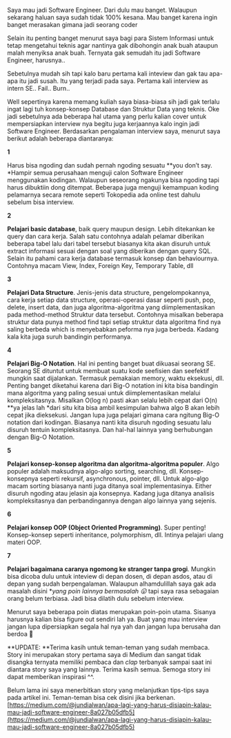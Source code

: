 Saya mau jadi Software Engineer. Dari dulu mau banget. Walaupun sekarang haluan saya sudah tidak 100% kesana. Mau banget karena ingin banget merasakan gimana jadi seorang coder

Selain itu penting banget menurut saya bagi para Sistem Informasi untuk tetap mengetahui teknis agar nantinya gak dibohongin anak buah ataupun malah menyiksa anak buah. Ternyata gak semudah itu jadi Software Engineer, harusnya..

Sebetulnya mudah sih tapi kalo baru pertama kali inteview dan gak tau apa-apa itu jadi susah. Itu yang terjadi pada saya. Pertama kali interview as intern SE.. Fail.. Burn..

Well sepertinya karena memang kuliah saya biasa-biasa sih jadi gak terlalu ingat lagi tuh konsep-konsep Database dan Struktur Data yang teknis. Oke jadi sebetulnya ada beberapa hal utama yang perlu kalian cover untuk mempersiapkan interview nya begitu juga kerjaannya kalo ingin jadi Software Engineer. Berdasarkan pengalaman interview saya, menurut saya berikut adalah beberapa diantaranya:

**1**

Harus bisa ngoding dan sudah pernah ngoding sesuatu **you don’t say. *Hampir semua perusahaan menguji calon Software Engineer menggunakan kodingan. Walaupun seseorang ngakunya bisa ngoding tapi harus dibuktiin dong ditempat. Beberapa juga menguji kemampuan koding pelamarnya secara remote seperti Tokopedia ada online test dahulu sebelum bisa interview.

**2**

**Pelajari basic database**, baik query maupun design. Lebih ditekankan ke query dan cara kerja. Salah satu contohnya adalah pelamar diberikan beberapa tabel lalu dari tabel tersebut biasanya kita akan disuruh untuk extract informasi sesuai dengan soal yang diberikan dengan query SQL. Selain itu pahami cara kerja database termasuk konsep dan behaviournya. Contohnya macam View, Index, Foreign Key, Temporary Table, dll

**3**

**Pelajari Data Structure**. Jenis-jenis data structure, pengelompokannya, cara kerja setiap data structure, operasi-operasi dasar seperti push, pop, delete, insert data, dan juga algoritma-algoritma yang diimplementasikan pada method-method Struktur data tersebut. Contohnya misalkan beberapa struktur data punya method find tapi setiap struktur data algoritma find nya saling berbeda which is menyebabkan peforma nya juga berbeda. Kadang kala kita juga suruh bandingin performanya.

**4**

**Pelajari Big-O Notation**. Hal ini penting banget buat dikuasai seorang SE. Seorang SE dituntut untuk membuat suatu kode seefisien dan seefektif mungkin saat dijalankan. Termasuk pemakaian memory, waktu eksekusi, dll. Penting banget diketahui karena dari Big-O notation ini kita bisa bandingin mana algoritma yang paling sesuai untuk diimplementasikan melalui kompleksitasnya. Misalkan O(log n) pasti akan selalu lebih cepat dari O(n) **ya jelas lah *dari situ kita bisa ambil kesimpulan bahwa algo B akan lebih cepat jika dieksekusi. Jangan lupa juga pelajari gimana cara ngitung Big-O notation dari kodingan. Biasanya nanti kita disuruh ngoding sesuatu lalu disuruh tentuin kompleksitasnya. Dan hal-hal lainnya yang berhubungan dengan Big-O Notation.

**5**

**Pelajari konsep-konsep algoritma dan algoritma-algoritma populer**. Algo populer adalah maksudnya algo-algo sorting, searching, dll. Konsep-konsepnya seperti rekursif, asynchronous, pointer, dll. Untuk algo-algo macam sorting biasanya nanti juga ditanya soal implementasinya. Either disuruh ngoding atau jelasin aja konsepnya. Kadang juga ditanya analisis kompleksitasnya dan perbandingannya dengan algo lainnya yang sejenis.

**6**

**Pelajari konsep OOP (Object Oriented Programming)**. Super penting! Konsep-konsep seperti inheritance, polymorphism, dll. Intinya pelajari ulang materi OOP.

**7**

**Pelajari bagaimana caranya ngomong ke stranger tanpa grogi**. Mungkin bisa dicoba dulu untuk inteview di depan dosen, di depan asdos, atau di depan yang sudah berpengalaman. Walaupun alhamdulillah saya gak ada masalah disini **yang poin lainnya bermasalah* *😛* tapi saya rasa sebagaian orang belum terbiasa. Jadi bisa dilatih dulu sebelum interview.

Menurut saya beberapa poin diatas merupakan poin-poin utama. Sisanya harusnya kalian bisa figure out sendiri lah ya. Buat yang mau interview jangan lupa dipersiapkan segala hal nya yah dan jangan lupa berusaha dan berdoa 🙂

**UPDATE: **Terima kasih untuk teman-teman yang sudah membaca. Story ini merupakan story pertama saya di Medium dan sangat tidak disangka ternyata memiliki pembaca dan *clap* terbanyak sampai saat ini diantara story saya yang lainnya. Terima kasih semua. Semoga story ini dapat memberikan inspirasi ^^.

Belum lama ini saya menerbitkan story yang melanjutkan tips-tips saya pada artikel ini. Teman-teman bisa cek disini jika berkenan. [https://medium.com/@jundialwan/apa-lagi-yang-harus-disiapin-kalau-mau-jadi-software-engineer-8a027b05dfb5](https://medium.com/@jundialwan/apa-lagi-yang-harus-disiapin-kalau-mau-jadi-software-engineer-8a027b05dfb5)
